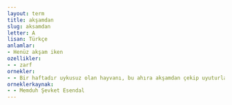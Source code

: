 ```yaml
---
layout: term
title: akşamdan
slug: aksamdan
letter: A
lisan: Türkçe
anlamlar:
- Henüz akşam iken
ozellikler:
- - zarf
ornekler:
- - Bir haftadır uykusuz olan hayvanı, bu ahıra akşamdan çekip uyuturlar.
orneklerkaynak:
- - Memduh Şevket Esendal
---
```

